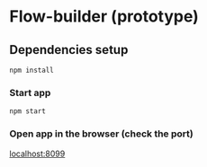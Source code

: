 # Flow-builder (prototype)

## Dependencies setup
```
npm install
```

### Start app
```
npm start
```

### Open app in the browser (check the port)
[localhost:8099](http://localhost:9000)
